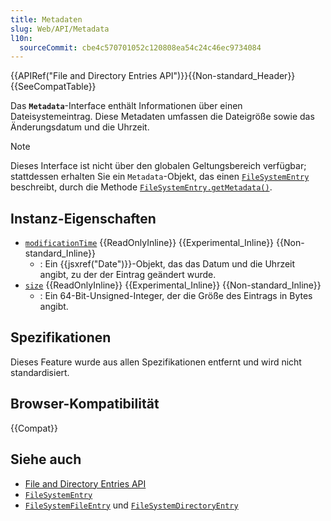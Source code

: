 ```yaml
---
title: Metadaten
slug: Web/API/Metadata
l10n:
  sourceCommit: cbe4c570701052c120808ea54c24c46ec9734084
---
```


{{APIRef("File and Directory Entries API")}}{{Non-standard_Header}}{{SeeCompatTable}}

Das **`Metadata`**-Interface enthält Informationen über einen Dateisystemeintrag. Diese Metadaten umfassen die Dateigröße sowie das Änderungsdatum und die Uhrzeit.

> [!NOTE]
> Dieses Interface ist nicht über den globalen Geltungsbereich verfügbar; stattdessen erhalten Sie ein `Metadata`-Objekt, das einen [`FileSystemEntry`](/de/docs/Web/API/FileSystemEntry) beschreibt, durch die Methode [`FileSystemEntry.getMetadata()`](/de/docs/Web/API/FileSystemEntry/getMetadata).

## Instanz-Eigenschaften

- [`modificationTime`](/de/docs/Web/API/Metadata/modificationTime) {{ReadOnlyInline}} {{Experimental_Inline}} {{Non-standard_Inline}}
  - : Ein {{jsxref("Date")}}-Objekt, das das Datum und die Uhrzeit angibt, zu der der Eintrag geändert wurde.
- [`size`](/de/docs/Web/API/Metadata/size) {{ReadOnlyInline}} {{Experimental_Inline}} {{Non-standard_Inline}}
  - : Ein 64-Bit-Unsigned-Integer, der die Größe des Eintrags in Bytes angibt.

## Spezifikationen

Dieses Feature wurde aus allen Spezifikationen entfernt und wird nicht standardisiert.

## Browser-Kompatibilität

{{Compat}}

## Siehe auch

- [File and Directory Entries API](/de/docs/Web/API/File_and_Directory_Entries_API)
- [`FileSystemEntry`](/de/docs/Web/API/FileSystemEntry)
- [`FileSystemFileEntry`](/de/docs/Web/API/FileSystemFileEntry) und [`FileSystemDirectoryEntry`](/de/docs/Web/API/FileSystemDirectoryEntry)
